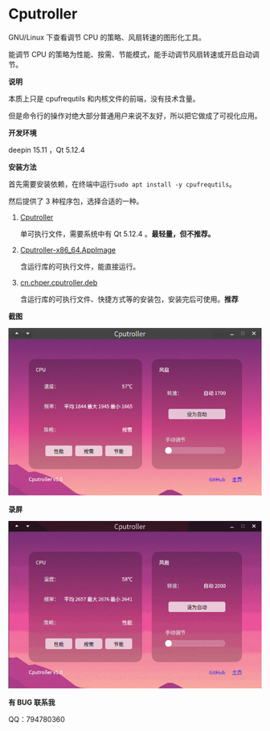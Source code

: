 # Cputroller

GNU/Linux 下查看调节 CPU 的策略、风扇转速的图形化工具。

能调节 CPU 的策略为性能、按需、节能模式，能手动调节风扇转速或开启自动调节。

**说明**

本质上只是 cpufrequtils 和内核文件的前端，没有技术含量。

但是命令行的操作对绝大部分普通用户来说不友好，所以把它做成了可视化应用。

**开发环境**

deepin 15.11 ，Qt 5.12.4

**安装方法**

首先需要安装依赖，在终端中运行`sudo apt install -y cpufrequtils`。

然后提供了 3 种程序包，选择合适的一种。

1. [Cputroller](https://github.com/chenghaopeng/Cputroller/releases/download/v1.0/Cputroller)

   单可执行文件，需要系统中有 Qt 5.12.4 。**最轻量，但不推荐。**

2. [Cputroller-x86_64.AppImage](https://github.com/chenghaopeng/Cputroller/releases/download/v1.0/Cputroller-x86_64.AppImage)

   含运行库的可执行文件，能直接运行。

3. [cn.chper.cputroller.deb](https://github.com/chenghaopeng/Cputroller/releases/download/v1.0/cn.chper.cputroller.deb)

   含运行库的可执行文件、快捷方式等的安装包，安装完后可使用。**推荐**

**截图**

![](img/screenshot.png)

**录屏**

![](img/screenshotgif.gif)

**有 BUG 联系我**

QQ：794780360